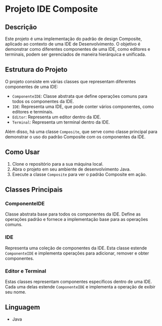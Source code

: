 # Projeto IDE Composite

## Descrição
Este projeto é uma implementação do padrão de design Composite, aplicado ao contexto de uma IDE de Desenvolvimento. O objetivo é demonstrar como diferentes componentes de uma IDE, como editores e terminais, podem ser gerenciados de maneira hierárquica e unificada.

## Estrutura do Projeto
O projeto consiste em várias classes que representam diferentes componentes de uma IDE:

- `ComponenteIDE`: Classe abstrata que define operações comuns para todos os componentes da IDE.
- `IDE`: Representa uma IDE, que pode conter vários componentes, como editores e terminais.
- `Editor`: Representa um editor dentro da IDE.
- `Terminal`: Representa um terminal dentro da IDE.

Além disso, há uma classe `Composite`, que serve como classe principal para demonstrar o uso do padrão Composite com os componentes da IDE.

## Como Usar
1. Clone o repositório para a sua máquina local.
2. Abra o projeto em seu ambiente de desenvolvimento Java.
3. Execute a classe `Composite` para ver o padrão Composite em ação.

## Classes Principais

### ComponenteIDE
Classe abstrata base para todos os componentes da IDE. Define as operações padrão e fornece a implementação base para as operações comuns.

### IDE
Representa uma coleção de componentes da IDE. Esta classe estende `ComponenteIDE` e implementa operações para adicionar, remover e obter componentes.

### Editor e Terminal
Estas classes representam componentes específicos dentro de uma IDE. Cada uma delas estende `ComponenteIDE` e implementa a operação de exibir seu nome.

## Linguagem
- Java
